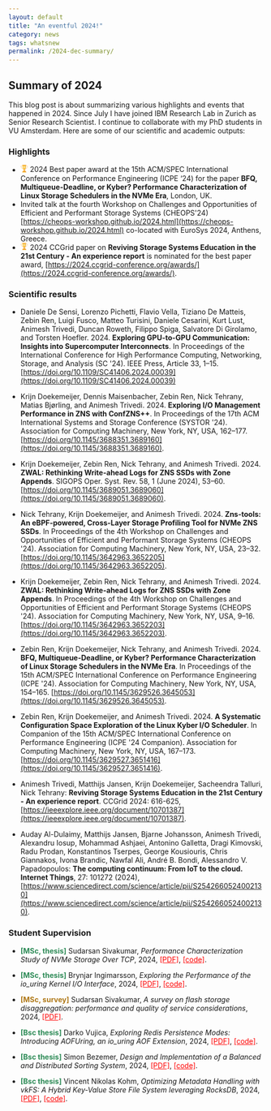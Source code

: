 ```yaml
---
layout: default
title: "An eventful 2024!"
category: news
tags: whatsnew
permalink: /2024-dec-summary/
---
```


## Summary of 2024 

This blog post is about summarizing various highlights and events that happened in 2024. Since July I have joined IBM Research Lab in Zurich as Senior Research Scientist. I continue to collaborate with my PhD students in VU Amsterdam. Here are some of our scientific and academic outputs: 

### Highlights 
  * <img style="float: middle; width: 3%;" src="/images/trophy.png" alt="" /> 2024 Best paper award at the 15th ACM/SPEC International Conference on Performance Engineering (ICPE ‘24) for the paper 
  **BFQ, Multiqueue-Deadline, or Kyber? Performance Characterization of Linux Storage Schedulers in the NVMe Era**, London, UK. 
  * Invited talk at the fourth Workshop on Challenges and Opportunities of Efficient and Performant Storage Systems (CHEOPS'24) [https://cheops-workshop.github.io/2024.html](https://cheops-workshop.github.io/2024.html) co-located with EuroSys 2024, Anthens, Greece. 
  * <img style="float: middle; width: 3%;" src="/images/trophy.png" alt="" /> 2024 CCGrid paper on **Reviving Storage Systems Education in the 21st Century - An experience report** is nominated for the best paper award, [https://2024.ccgrid-conference.org/awards/](https://2024.ccgrid-conference.org/awards/). 

### Scientific results 
  * Daniele De Sensi, Lorenzo Pichetti, Flavio Vella, Tiziano De Matteis, Zebin Ren, Luigi Fusco, Matteo Turisini, Daniele Cesarini, Kurt Lust, Animesh Trivedi, Duncan Roweth, Filippo Spiga, Salvatore Di Girolamo, and Torsten Hoefler. 2024. **Exploring GPU-to-GPU Communication: Insights into Supercomputer Interconnects**. In Proceedings of the International Conference for High Performance Computing, Networking, Storage, and Analysis (SC '24). IEEE Press, Article 33, 1–15. [https://doi.org/10.1109/SC41406.2024.00039](https://doi.org/10.1109/SC41406.2024.00039)
  
  * Krijn Doekemeijer, Dennis Maisenbacher, Zebin Ren, Nick Tehrany, Matias Bjørling, and Animesh Trivedi. 2024. **Exploring I/O Management Performance in ZNS with ConfZNS++**. In Proceedings of the 17th ACM International Systems and Storage Conference (SYSTOR '24). Association for Computing Machinery, New York, NY, USA, 162–177. [https://doi.org/10.1145/3688351.3689160](https://doi.org/10.1145/3688351.3689160). 
  
  * Krijn Doekemeijer, Zebin Ren, Nick Tehrany, and Animesh Trivedi. 2024. **ZWAL: Rethinking Write-ahead Logs for ZNS SSDs with Zone Appends**. SIGOPS Oper. Syst. Rev. 58, 1 (June 2024), 53–60. [https://doi.org/10.1145/3689051.3689060](https://doi.org/10.1145/3689051.3689060). 

  * Nick Tehrany, Krijn Doekemeijer, and Animesh Trivedi. 2024. **Zns-tools: An eBPF-powered, Cross-Layer Storage Profiling Tool for NVMe ZNS SSDs**. In Proceedings of the 4th Workshop on Challenges and Opportunities of Efficient and Performant Storage Systems (CHEOPS '24). Association for Computing Machinery, New York, NY, USA, 23–32. [https://doi.org/10.1145/3642963.3652205](https://doi.org/10.1145/3642963.3652205).

  * Krijn Doekemeijer, Zebin Ren, Nick Tehrany, and Animesh Trivedi. 2024. **ZWAL: Rethinking Write-ahead Logs for ZNS SSDs with Zone Appends**. In Proceedings of the 4th Workshop on Challenges and Opportunities of Efficient and Performant Storage Systems (CHEOPS '24). Association for Computing Machinery, New York, NY, USA, 9–16. [https://doi.org/10.1145/3642963.3652203](https://doi.org/10.1145/3642963.3652203).

  * Zebin Ren, Krijn Doekemeijer, Nick Tehrany, and Animesh Trivedi. 2024. **BFQ, Multiqueue-Deadline, or Kyber? Performance Characterization of Linux Storage Schedulers in the NVMe Era**. In Proceedings of the 15th ACM/SPEC International Conference on Performance Engineering (ICPE '24). Association for Computing Machinery, New York, NY, USA, 154–165. [https://doi.org/10.1145/3629526.3645053](https://doi.org/10.1145/3629526.3645053).

  * Zebin Ren, Krijn Doekemeijer, and Animesh Trivedi. 2024. **A Systematic Configuration Space Exploration of the Linux Kyber I/O Scheduler**. In Companion of the 15th ACM/SPEC International Conference on Performance Engineering (ICPE '24 Companion). Association for Computing Machinery, New York, NY, USA, 167–173. [https://doi.org/10.1145/3629527.3651416](https://doi.org/10.1145/3629527.3651416).

  * Animesh Trivedi, Matthijs Jansen, Krijn Doekemeijer, Sacheendra Talluri, Nick Tehrany: **Reviving Storage Systems Education in the 21st Century - An experience report**. CCGrid 2024: 616-625, [https://ieeexplore.ieee.org/document/10701387](https://ieeexplore.ieee.org/document/10701387). 

  * Auday Al-Dulaimy, Matthijs Jansen, Bjarne Johansson, Animesh Trivedi, Alexandru Iosup, Mohammad Ashjaei, Antonino Galletta, Dragi Kimovski, Radu Prodan, Konstantinos Tserpes, George Kousiouris, Chris Giannakos, Ivona Brandic, Nawfal Ali, André B. Bondi, Alessandro V. Papadopoulos: **The computing continuum: From IoT to the cloud. Internet Things**, 27: 101272 (2024), [https://www.sciencedirect.com/science/article/pii/S2542660524002130](https://www.sciencedirect.com/science/article/pii/S2542660524002130). 

### Student Supervision
  * <span style="color:#2E8B57;font-weight:bold">[MSc, thesis]</span> Sudarsan Sivakumar, *Performance Characterization Study of NVMe Storage Over TCP*, 2024, <a href="https://drive.google.com/file/d/1gq9NZX8MaCCTCwZ85JQf8XR-SnEV9vfg/view?usp=drive_link" target="_blank" rel="noopener noreferrer" style="color:red;">[PDF]</a>, <a href="https://github.com/bergstartup/NVMeoFTCP-Characterization" target="_blank" rel="noopener noreferrer" style="color:red;">[code]</a>. 
  
  * <span style="color:#2E8B57;font-weight:bold">[MSc, thesis]</span> Brynjar Ingimarsson, *Exploring the Performance of the io_uring Kernel I/O Interface*, 2024, <a href="https://drive.google.com/file/d/1tiM4FvanuFBpH9ims942BC4nGewEEqmp/view?usp=drive_link" target="_blank" rel="noopener noreferrer" style="color:red;">[PDF]</a>, <a href="https://github.com/Ingimarsson/iouring-perf-analysis" target="_blank" rel="noopener noreferrer" style="color:red;">[code]</a>. 
  
  * <span style="color:#AF7817;font-weight:bold">[MSc, survey]</span> Sudarsan Sivakumar, *A survey on flash storage disaggregation: performance and quality of service considerations*, 2024, <a href="https://drive.google.com/file/d/1EjEaivEjiH9gyb_fGtqGMIIUDsVg9_-5/view?usp=drive_link" target="_blank" rel="noopener noreferrer" style="color:red;">[PDF]</a>.
    
  *  <span style="color:#2E8B57;font-weight:bold">[Bsc thesis]</span> Darko Vujica, *Exploring Redis Persistence Modes: Introducing AOFUring, an io_uring AOF Extension*, 2024, <a href="https://drive.google.com/file/d/1HwF2lryQdtbiOViT_sVOKn-P9D1Jhyw0/view?usp=drive_link" target="_blank" rel="noopener noreferrer" style="color:red;">[PDF]</a>, <a href="https://github.com/daraccrafter/Thesis-Redis-IO_Uring" target="_blank" rel="noopener noreferrer" style="color:red;">[code]</a>.

*  <span style="color:#2E8B57;font-weight:bold">[Bsc thesis]</span> Simon Bezemer, *Design and Implementation of a Balanced and Distributed Sorting System*, 2024, <a href="https://drive.google.com/file/d/1g4aKRcwfdw5GVDUk5OT9nR21avC6b9a8/view?usp=drive_link" target="_blank" rel="noopener noreferrer" style="color:red;">[PDF]</a>, <a href="https://GitHub.com/Simon946/
Bsc-Computer-Science-thesis-code." target="_blank" rel="noopener noreferrer" style="color:red;">[code]</a>.

*  <span style="color:#2E8B57;font-weight:bold">[Bsc thesis]</span> Vincent Nikolas Kohm, *Optimizing Metadata Handling with vkFS: A Hybrid Key-Value Store File System leveraging RocksDB*, 2024, <a href="https://drive.google.com/file/d/1Kq8Ax_Yef6v3x1VqN3aB8g5A5YLU-hhV/view?usp=drive_link" target="_blank" rel="noopener noreferrer" style="color:red;">[PDF]</a>, <a href="https://github.com/Vincent881909/vkfs" target="_blank" rel="noopener noreferrer" style="color:red;">[code]</a>.

